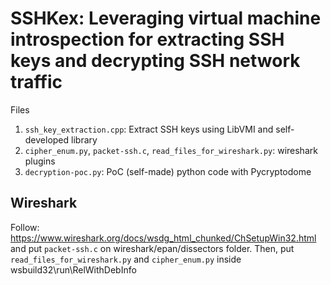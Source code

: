 # SSHKex: Leveraging virtual machine introspection for extracting SSH keys and decrypting SSH network traffic

Files
1. `ssh_key_extraction.cpp`: Extract SSH keys using LibVMI and self-developed library
2. `cipher_enum.py`, `packet-ssh.c`, `read_files_for_wireshark.py`: wireshark plugins
3. `decryption-poc.py`: PoC (self-made) python code with Pycryptodome

## Wireshark

Follow: https://www.wireshark.org/docs/wsdg_html_chunked/ChSetupWin32.html and put `packet-ssh.c` on wireshark/epan/dissectors folder. Then, put `read_files_for_wireshark.py` and `cipher_enum.py` inside wsbuild32\run\RelWithDebInfo